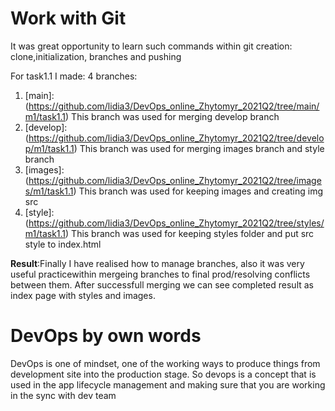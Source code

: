 # Work with Git
It was great opportunity to learn such commands within git creation: clone,initialization, branches and pushing

For task1.1 I made:
4 branches:
1. [main]:(https://github.com/lidia3/DevOps_online_Zhytomyr_2021Q2/tree/main/m1/task1.1) This branch was used for merging develop branch 
2. [develop]:(https://github.com/lidia3/DevOps_online_Zhytomyr_2021Q2/tree/develop/m1/task1.1) This branch was used for merging images branch and style branch
3. [images]: (https://github.com/lidia3/DevOps_online_Zhytomyr_2021Q2/tree/images/m1/task1.1) This branch was used for keeping images and creating img src
4. [style]:(https://github.com/lidia3/DevOps_online_Zhytomyr_2021Q2/tree/styles/m1/task1.1) This branch was used for keeping styles folder and put src style to index.html
 
**Result**:Finally I have realised how to manage branches, also it was very useful practicewithin mergeing branches to final prod/resolving conflicts between them. After successfull merging we can see completed result as index page with styles and images.

# DevOps by own words
DevOps is one of mindset, one of the working ways to produce things from development site into the production stage. So devops is a concept that is used in the app lifecycle management and making sure that you are working in the sync with dev team 
